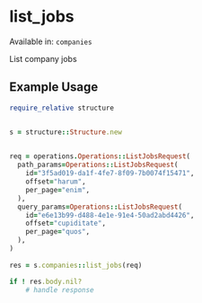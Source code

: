 # list_jobs
Available in: `companies`

List company jobs

## Example Usage
```ruby
require_relative structure


s = structure::Structure.new

   
req = operations.Operations::ListJobsRequest(
  path_params=Operations::ListJobsRequest(
    id="3f5ad019-da1f-4fe7-8f09-7b0074f15471",
    offset="harum",
    per_page="enim",
  ),
  query_params=Operations::ListJobsRequest(
    id="e6e13b99-d488-4e1e-91e4-50ad2abd4426",
    offset="cupiditate",
    per_page="quos",
  ),
)
    
res = s.companies::list_jobs(req)

if ! res.body.nil?
    # handle response

```